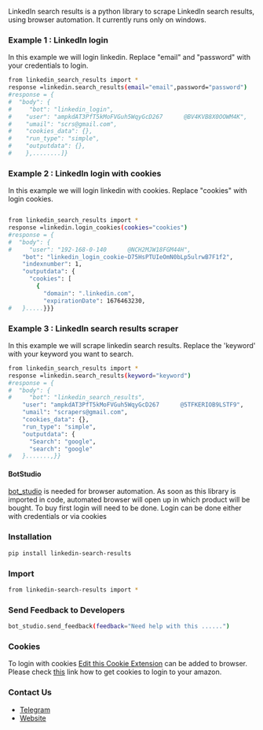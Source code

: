 LinkedIn search results is a python library to scrape LinkedIn search results, using browser automation. 
It currently runs only on windows.

### Example 1 : LinkedIn login 
In this example we will login linkedin. Replace "email" and "password" with your credentials to login.
```sh
from linkedin_search_results import *
response =linkedin.search_results(email="email",password="password")
#response = {
#  "body": {
#     "bot": "linkedin_login",
#    "user": "ampkdAT3PfT5kMoFVGuh5WqyGcD267      @BV4KVB8X0OOWM4K",
#    "umail": "scrs@gmail.com",
#    "cookies_data": {},
#    "run_type": "simple",
#    "outputdata": {},
#    },........]}
```

### Example 2 : LinkedIn login with cookies 
In this example we will login linkedin with cookies. Replace "cookies" with login cookies.
```sh

from linkedin_search_results import *
response =linkedin.login_cookies(cookies="cookies")
#response = {
#  "body": {
#     "user": "192-168-0-140      @NCH2MJW18FGM44H",
    "bot": "linkedin_login_cookie~D75HsPTUIeOmN0bLp5ulrwB7F1f2",
    "indexnumber": 1,
    "outputdata": {
      "cookies": [
        {
          "domain": ".linkedin.com",
          "expirationDate": 1676463230,
#   }.....}}}
```


### Example 3 : LinkedIn search results scraper
In this example we will scrape linkedin search results. Replace the 'keyword' with your keyword you want to search. 
```sh
from linkedin_search_results import *
response =linkedin.search_results(keyword="keyword")
#response = {
#  "body": {
#     "bot": "linkedin_search_results",
    "user": "ampkdAT3PfT5kMoFVGuh5WqyGcD267      @5TFKERIOB9LSTF9",
    "umail": "scrapers@gmail.com",
    "cookies_data": {},
    "run_type": "simple",
    "outputdata": {
      "Search": "google",
      "search": "google"
#   }.......,}}
```


#### BotStudio
[bot_studio](https://pypi.org/project/bot_studio/) is needed for browser automation. As soon as this library is imported in code, automated browser will open up in which product will be bought. To buy first login will need to be done. Login can be done either with credentials or via cookies


### Installation

```sh
pip install linkedin-search-results
```

### Import
```sh
from linkedin-search-results import *
```

### Send Feedback to Developers
```sh
bot_studio.send_feedback(feedback="Need help with this ......")
```

### Cookies
To login with cookies [Edit this Cookie Extension](https://chrome.google.com/webstore/detail/editthiscookie/fngmhnnpilhplaeedifhccceomclgfbg?hl=en) can be added to browser. Please check [this](https://abhishek-chaudhary.medium.com/how-to-get-cookies-of-any-website-from-browser-22b3d6348ed2) link how to get cookies to login to your amazon.

### Contact Us
* [Telegram](https://t.me/datakund)
* [Website](https://datakund.com)


